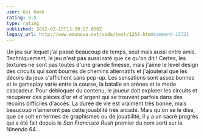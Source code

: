 ```yaml
---
user: Gui Geek
rating: 3.5
type: rating
published: 2012-02-15T13:39:27.000Z
legacy_url: http://www.emunova.net/veda/test/1250.htm#comment-15721
---
```

Un jeu sur lequel j'ai passé beaucoup de temps, seul mais aussi entre amis. Techniquement, le jeu n'est pas aussi raté que ce qu'on dit ! Certes, les textures ne sont pas toutes d'une grande finesse, mais j'aime le level design des circuits qui sont bourrés de chemins alternatifs et j'ajouterai que les décors du jeux s'affichent sans pop-up. Les sensations sont assez bonnes et le gameplay varie entre la course, la batalle en arènes et le mode cascadeur. Pour débloquer du contenu, le joueur doit explorer les circuits et récupérer des pièces d'or et d'argent qui se trouvent parfois dans des recoins difficiles d'accès. La durée de vie est vraiment très bonne, mais beaucoup n'aimeront pas cette jouablité très arcade. Mais qu'on se le dise, que ce soit en termes de graphismes ou de jouabilité, il y a un sacré progrès qui a été fait depuis le _San Francisco Rush_ premier du nom sorti sur la Ninendo 64...